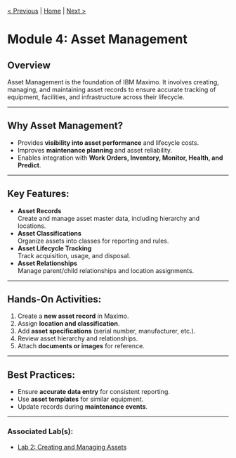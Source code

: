 [< Previous](./03-health-part-two.md) | [Home](../README.md) | [Next >](./06-work-management.md)

# Module 4: Asset Management

## Overview
Asset Management is the foundation of IBM Maximo. It involves creating, managing, and maintaining asset records to ensure accurate tracking of equipment, facilities, and infrastructure across their lifecycle.

---

## Why Asset Management?
- Provides **visibility into asset performance** and lifecycle costs.
- Improves **maintenance planning** and asset reliability.
- Enables integration with **Work Orders, Inventory, Monitor, Health, and Predict**.

---

## Key Features:
- **Asset Records**  
  Create and manage asset master data, including hierarchy and locations.
- **Asset Classifications**  
  Organize assets into classes for reporting and rules.
- **Asset Lifecycle Tracking**  
  Track acquisition, usage, and disposal.
- **Asset Relationships**  
  Manage parent/child relationships and location assignments.

---

## Hands-On Activities:
1. Create a **new asset record** in Maximo.
2. Assign **location and classification**.
3. Add **asset specifications** (serial number, manufacturer, etc.).
4. Review asset hierarchy and relationships.
5. Attach **documents or images** for reference.

---

## Best Practices:
- Ensure **accurate data entry** for consistent reporting.
- Use **asset templates** for similar equipment.
- Update records during **maintenance events**.

---

### Associated Lab(s):
- [Lab 2: Creating and Managing Assets](../labs/lab2-assets.md)

